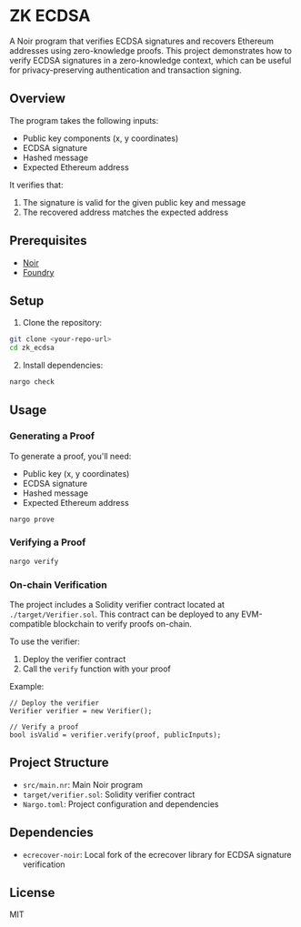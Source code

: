 # ZK ECDSA

A Noir program that verifies ECDSA signatures and recovers Ethereum addresses using zero-knowledge proofs. This project demonstrates how to verify ECDSA signatures in a zero-knowledge context, which can be useful for privacy-preserving authentication and transaction signing.

## Overview

The program takes the following inputs:

- Public key components (x, y coordinates)
- ECDSA signature
- Hashed message
- Expected Ethereum address

It verifies that:

1. The signature is valid for the given public key and message
2. The recovered address matches the expected address

## Prerequisites

- [Noir](https://noir-lang.org/getting_started/installation/)
- [Foundry](https://book.getfoundry.sh/getting-started/installation)

## Setup

1. Clone the repository:

```bash
git clone <your-repo-url>
cd zk_ecdsa
```

2. Install dependencies:

```bash
nargo check
```

## Usage

### Generating a Proof

To generate a proof, you'll need:

- Public key (x, y coordinates)
- ECDSA signature
- Hashed message
- Expected Ethereum address

```bash
nargo prove
```

### Verifying a Proof

```bash
nargo verify
```

### On-chain Verification

The project includes a Solidity verifier contract located at `./target/Verifier.sol`. This contract can be deployed to any EVM-compatible blockchain to verify proofs on-chain.

To use the verifier:

1. Deploy the verifier contract
2. Call the `verify` function with your proof

Example:

```solidity
// Deploy the verifier
Verifier verifier = new Verifier();

// Verify a proof
bool isValid = verifier.verify(proof, publicInputs);
```

## Project Structure

- `src/main.nr`: Main Noir program
- `target/verifier.sol`: Solidity verifier contract
- `Nargo.toml`: Project configuration and dependencies

## Dependencies

- `ecrecover-noir`: Local fork of the ecrecover library for ECDSA signature verification

## License

MIT
